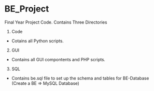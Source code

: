 # BE_Project
Final Year Project Code.
Contains Three Directories
1. Code
- Cotains all Python scripts.
2. GUI
- Contains all GUI compontents and PHP scripts.
3. SQL
- Contains be.sql file to set up the schema and tables for BE-Database (Create a BE => MySQL Database) 
